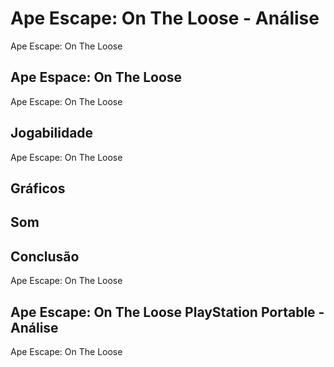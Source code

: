 ---
---

# Ape Escape: On The Loose - Análise

Ape Escape: On The Loose

## Ape Espace: On The Loose

Ape Escape: On The Loose

## Jogabilidade

Ape Escape: On The Loose

## Gráficos


## Som

## Conclusão

Ape Escape: On The Loose

## Ape Escape: On The Loose PlayStation Portable - Análise

Ape Escape: On The Loose
